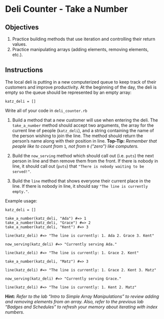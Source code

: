 Deli Counter - Take a Number
============================

Objectives
----------

1.  Practice building methods that use iteration and controlling their return values.
2.  Practice manipulating arrays (adding elements, removing elements, etc.).

Instructions
------------

The local deli is putting in a new computerized queue to keep track of their customers and improve productivity. At the beginning of the day, the deli is empty so the queue should be represented by an empty array:

    katz_deli = []

Write all of your code in `deli_counter.rb`

1.  Build a method that a new customer will use when entering the deli. The `take_a_number` method should accept two arguments, the array for the current line of people (`katz_deli`), and a string containing the name of the person wishing to join the line. The method should return the person’s name along with their position in line. **Top-Tip:** *Remember that people like to count from* `1`*, not from* `0` *(“zero”) like computers.*

2.  Build the `now_serving` method which should call out (i.e. `puts`) the next person in line and then remove them from the front. If there is nobody in line, it should call out (`puts`) that `"There is nobody waiting to be served!"`.

3.  Build the `line` method that shows everyone their current place in the line. If there is nobody in line, it should say `"The line is currently empty."`.

Example usage:

    katz_deli = []

    take_a_number(katz_deli, "Ada") #=> 1
    take_a_number(katz_deli, "Grace") #=> 2
    take_a_number(katz_deli, "Kent") #=> 3

    line(katz_deli) #=> "The line is currently: 1. Ada 2. Grace 3. Kent"

    now_serving(katz_deli) #=> "Currently serving Ada."

    line(katz_deli) #=> "The line is currently: 1. Grace 2. Kent"

    take_a_number(katz_deli, "Matz") #=> 3

    line(katz_deli) #=> "The line is currently: 1. Grace 2. Kent 3. Matz"

    now_serving(katz_deli) #=> "Currently serving Grace."

    line(katz_deli) #=> "The line is currently: 1. Kent 2. Matz"

**Hint:** *Refer to the lab “Intro to Simple Array Manipulations” to review adding and removing elements from an array. Also, refer to the previous lab “Badges and Schedules” to refresh your memory about iterating with index numbers.*
